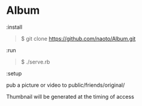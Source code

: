 Album
=====================================

:install

> $ git clone https://github.com/naoto/Album.git

:run

> $ ./serve.rb

:setup

pub a picture or video to public/friends/original/

Thumbnail will be generated at the timing of access
